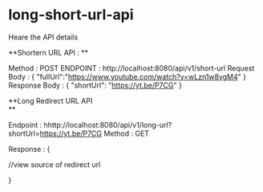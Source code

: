 # long-short-url-api

Heare the API details 

**Shortern URL API : 
**

Method : POST
ENDPOINT : http://localhost:8080/api/v1/short-url
Request Body : 
{
    "fullUrl":"https://www.youtube.com/watch?v=wLzn1w8vgM4"
}
Response Body : 
{
    "shortUrl": "https://yt.be/P7CG"
}

**Long Redirect URL API  
**

Endpoint : hhttp://localhost:8080/api/v1/long-url?shortUrl=https://yt.be/P7CG
Method : GET

Response : {

//view source of redirect url 

}
